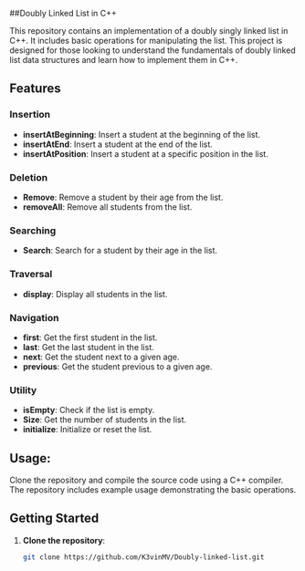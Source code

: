 ##Doubly Linked List in C++

This repository contains an implementation of a doubly singly linked list in C++. It includes basic operations for manipulating the list. This project is designed for those looking to understand the fundamentals of doubly linked list data structures and learn how to implement them in C++.

## Features

### Insertion

- **insertAtBeginning**: Insert a student at the beginning of the list.
- **insertAtEnd**: Insert a student at the end of the list.
- **insertAtPosition**: Insert a student at a specific position in the list.

### Deletion

- **Remove**: Remove a student by their age from the list.
- **removeAll**: Remove all students from the list.

### Searching

- **Search**: Search for a student by their age in the list.

### Traversal

- **display**: Display all students in the list.

### Navigation

- **first**: Get the first student in the list.
- **last**: Get the last student in the list.
- **next**: Get the student next to a given age.
- **previous**: Get the student previous to a given age.

### Utility

- **isEmpty**: Check if the list is empty.
- **Size**: Get the number of students in the list.
- **initialize**: Initialize or reset the list.

## Usage:
Clone the repository and compile the source code using a C++ compiler. The repository includes example usage demonstrating the basic operations.

## Getting Started
1. **Clone the repository**:
   ```sh
   git clone https://github.com/K3vinMV/Doubly-linked-list.git
